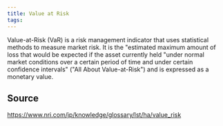 ```yaml
---
title: Value at Risk
tags: 
---
```


Value-at-Risk (VaR) is a risk management indicator that uses statistical methods to measure market risk. It is the "estimated maximum amount of loss that would be expected if the asset currently held "under normal market conditions over a certain period of time and under certain confidence intervals" ("All About Value-at-Risk") and is expressed as a monetary value.

## Source
https://www.nri.com/jp/knowledge/glossary/lst/ha/value_risk